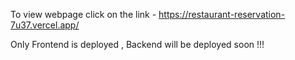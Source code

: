To view webpage click on the link - https://restaurant-reservation-7u37.vercel.app/ 

Only Frontend is deployed , Backend will be deployed soon !!!
